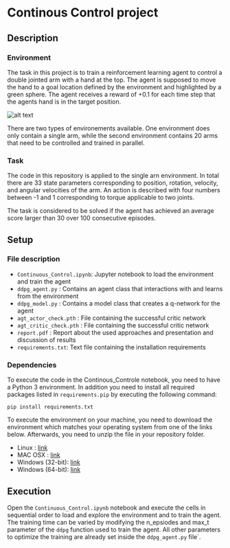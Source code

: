 # Continous Control project

## Description

### Environment
The task in this project is to train a reinforcement learning agent to control a double jointed arm with a hand at the top. The agent is supposed to move the hand to a goal location defined by the environment and highlighted by a green sphere. The agent receives a reward of +0.1 for each time step that the agents hand is in the target position.

![alt text](content/env_screenshot.gif)

There are two types of environements available. One environment does only contain a single arm, while the second environment contains 20 arms that need to be controlled and trained in parallel.


### Task
The code in this repository is applied to the single arn environment. In total there are 33 state parameters corresponding to position, rotation, velocity, and angular velocities of the arm. An action is described with four numbers between -1 and 1 corresponding to torque applicable to two joints.

The task is considered to be solved if the agent has achieved an average score larger than 30 over 100 consecutive episodes.


## Setup

### File description
- `Continuous_Control.ipynb`: Jupyter notebook to load the environment and train the agent
- `ddpg_agent.py`    : Contains an agent class that interactions with and learns from the environment
- `ddpg_model.py`    : Contains a model class that creates a q-network for the agent
- `agt_actor_check.pth`    : File containing the successful critic network
- `agt_critic_check.pth`   : File containing the successful critic network
- `report.pdf`      : Report about the used approaches and presentation and discussion of results
- `requirements.txt`: Text file containing the installation requirements

### Dependencies
To execute the code in the Continous_Controle notebook, you need to have a Python 3 environment. In addition you need to install all required packages  listed in `requirements.pip` by executing the following command:
```
pip install requirements.txt
```

To execute the environment on your machine, you need to download the environment which matches your operating system from one of the links below. Afterwards, you need to unzip the file in your repository folder.

- Linux : [link](https://s3-us-west-1.amazonaws.com/udacity-drlnd/P2/Reacher/one_agent/Reacher_Linux.zip)
- MAC OSX : [link](https://s3-us-west-1.amazonaws.com/udacity-drlnd/P2/Reacher/one_agent/Reacher.app.zip)
- Windows (32-bit): [link](https://s3-us-west-1.amazonaws.com/udacity-drlnd/P2/Reacher/one_agent/Reacher_Windows_x86.zip)
- Windows (64-bit): [link](https://s3-us-west-1.amazonaws.com/udacity-drlnd/P2/Reacher/one_agent/Reacher_Windows_x86_64.zip)


## Execution

Open the `Continuous_Control.ipynb` notebook and execute the cells in sequential order to load and explore the environment and to train the agent. The training time can be varied by modifying the n_epsiodes and max_t parameter of the `ddpg` function used to train the agent. All other parameters to optimize the training are already set inside the `ddpg_agent.py` file`.
